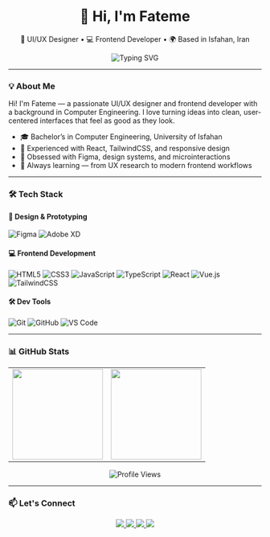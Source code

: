 <h1 align="center">👋 Hi, I'm Fateme</h1>

<p align="center">
  🎨 UI/UX Designer • 💻 Frontend Developer • 🌍 Based in Isfahan, Iran
</p>

<p align="center">
  <img src="https://readme-typing-svg.demolab.com?font=Fira+Code&duration=2500&pause=1000&center=true&vCenter=true&width=435&lines=Designing+beautiful+interfaces;Crafting+clean+React+code;Loving+Figma+%26+Tailwind" alt="Typing SVG" />
</p>

---

### 💡 About Me

Hi! I'm Fateme — a passionate UI/UX designer and frontend developer with a background in Computer Engineering. I love turning ideas into clean, user-centered interfaces that feel as good as they look.

- 🎓 Bachelor’s in Computer Engineering, University of Isfahan  
- 💼 Experienced with React, TailwindCSS, and responsive design  
- 🎨 Obsessed with Figma, design systems, and microinteractions  
- 🧠 Always learning — from UX research to modern frontend workflows  

---

### 🛠️ Tech Stack

#### 🎨 Design & Prototyping  
![Figma](https://img.shields.io/badge/Figma-F24E1E?style=for-the-badge&logo=figma&logoColor=white)
![Adobe XD](https://img.shields.io/badge/AdobeXD-FF61F6?style=for-the-badge&logo=adobexd&logoColor=white)

#### 💻 Frontend Development  
![HTML5](https://img.shields.io/badge/HTML5-E34F26?style=for-the-badge&logo=html5&logoColor=white)
![CSS3](https://img.shields.io/badge/CSS3-1572B6?style=for-the-badge&logo=css3&logoColor=white)
![JavaScript](https://img.shields.io/badge/JavaScript-F7DF1E?style=for-the-badge&logo=javascript&logoColor=black)
![TypeScript](https://img.shields.io/badge/TypeScript-2F74C0?style=for-the-badge&logo=typescript&logoColor=white)
![React](https://img.shields.io/badge/React-20232A?style=for-the-badge&logo=react&logoColor=61DAFB)
![Vue.js](https://img.shields.io/badge/Vue.js-41B883?style=for-the-badge&logo=vue.js&logoColor=white)
![TailwindCSS](https://img.shields.io/badge/TailwindCSS-06B6D4?style=for-the-badge&logo=tailwind-css&logoColor=white)

#### 🛠️ Dev Tools  
![Git](https://img.shields.io/badge/Git-F05032?style=for-the-badge&logo=git&logoColor=white)
![GitHub](https://img.shields.io/badge/GitHub-181717?style=for-the-badge&logo=github&logoColor=white)
![VS Code](https://img.shields.io/badge/VSCode-007ACC?style=for-the-badge&logo=visual-studio-code&logoColor=white)

---

### 📊 GitHub Stats

<div align="center">

  <table>
    <tr>
      <td>
        <img height="180em" src="https://github-readme-stats.vercel.app/api?username=Fateme-Aghababaei&show_icons=true&theme=transparent&hide_title=false&hide_border=true&include_all_commits=true&count_private=true&line_height=25&card_width=400" />
      </td>
      <td>
        <img height="180em" src="https://github-readme-stats.vercel.app/api/top-langs/?username=Fateme-Aghababaei&layout=compact&theme=transparent&hide_title=false&hide_border=true&langs_count=6&card_width=400" />
      </td>
    </tr>
  </table>

  <style>
td, th {
   border: none!important;
}
</style>

</div>

<p align="center">
  <img src="https://komarev.com/ghpvc/?username=Fateme-Aghababaei&label=Profile+views&color=blue&style=flat" alt="Profile Views" />
</p>

<!--
### 🌟 Featured Projects

Coming soon...
-->

---

### 📫 Let's Connect

<p align="center">
  <a href="https://www.linkedin.com/in/fateme-aghababaei2002/" target="_blank">
    <img src="https://img.shields.io/badge/-LinkedIn-0077B5?style=for-the-badge&logo=linkedin&logoColor=white" />
  </a>
  <a href="mailto:faghababaei81@gmail.com">
    <img src="https://img.shields.io/badge/-Email-D14836?style=for-the-badge&logo=gmail&logoColor=white" />
  </a>
  <a href="https://t.me/ftm_a_q" target="_blank">
    <img src="https://img.shields.io/badge/-Telegram-2CA5E0?style=for-the-badge&logo=telegram&logoColor=white" />
  </a>
  <a href="https://fateme-aghababaei.framer.website/" target="_blank">
    <img src="https://img.shields.io/badge/-Portfolio-000000?style=for-the-badge&logo=internet-explorer&logoColor=white" />
  </a>
</p>
